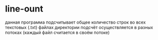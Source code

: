 # line-ount
данная программа подсчитывает общее количество строк во всех текстовых (.txt) файлах директории
подсчёт осуществляется в разных потоках (каждый файл считается в своём потоке)
